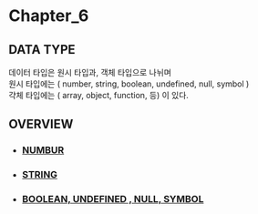 # Chapter_6

## DATA TYPE

데이터 타입은 원시 타입과, 객체 타입으로 나뉘며 <br/>
원시 타입에는 ( number, string, boolean, undefined, null, symbol ) <br/>
갹체 타입에는 ( array, object, function, 등) 이 있다.

## OVERVIEW

- ### [NUMBUR](./number/README.md)
- ### [STRING](./string/index.js)
- ### [BOOLEAN, UNDEFINED , NULL, SYMBOL](./boolean%2C%20undefined%2C%20null%2C%20symbol/README.md)
